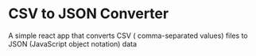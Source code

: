 # CSV to JSON Converter
A simple react app that converts CSV ( comma-separated values) files to JSON (JavaScript object notation) data
